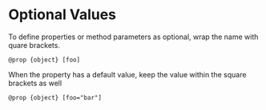 # Optional Values

To define properties or method parameters as optional, wrap the name with quare brackets.

	@prop {object} [foo]

When the property has a default value, keep the value within the square brackets as well

	@prop {object} [foo="bar"]

